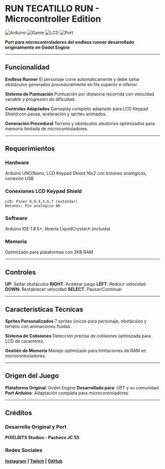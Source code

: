# RUN TECATILLO RUN - Microcontroller Edition

![Arduino](https://img.shields.io/badge/Arduino-UNO-blue)
![Game](https://img.shields.io/badge/Type-Endless%20Runner-green)
![LCD](https://img.shields.io/badge/Display-16x2-orange)
![Port](https://img.shields.io/badge/Original-Godot%20Engine-red)

**Port para microcontroladores del endless runner desarrollado originalmente en Godot Engine**

---

## **Funcionalidad**

**Endless Runner**
El personaje corre automáticamente y debe saltar obstáculos generados proceduralmente en fila superior e inferior.

**Sistema de Puntuación**
Puntuación por distancia recorrida con velocidad variable y progresión de dificultad.

**Controles Adaptados**
Gameplay completo adaptado para LCD Keypad Shield con pausa, aceleración y sprites animados.

**Generación Procedural**
Terreno y obstáculos aleatorios optimizados para memoria limitada de microcontroladores.

---

## **Requerimientos**

### **Hardware**
Arduino UNO/Nano, LCD Keypad Shield 16x2 con botones analógicos, conexión USB

### **Conexiones LCD Keypad Shield**
```
LCD: Pines 8,9,4,5,6,7 (estándar)
Botones: Pin analógico A0
```

### **Software**
Arduino IDE 1.8.5+, librería LiquidCrystal.h (incluida)

### **Memoria**
Optimizado para plataformas con 2KB RAM

---

## **Controles**

**UP**: Saltar obstáculos
**RIGHT**: Acelerar juego
**LEFT**: Reducir velocidad  
**DOWN**: Restablecer velocidad
**SELECT**: Pausar/Continuar

---

## **Características Técnicas**

**Sprites Personalizados**
7 sprites únicos para personaje, obstáculos y terreno con animaciones fluidas.

**Sistema de Colisiones**
Detección precisa de colisiones optimizada para LCD de caracteres.

**Gestión de Memoria**
Manejo optimizado para limitaciones de RAM en microcontroladores.

---

## **Origen del Juego**

**Plataforma Original**: Godot Engine
**Desarrollado para**: UPT y su comunidad
**Port Arduino**: Adaptación completa para microcontroladores

---

## **Créditos**

### **Desarrollo Original y Port**
**PIXELBITS Studios - Pacheco JC 55**

### **Redes Sociales**
**[Instagram](https://www.instagram.com/pixelbits_studios/) | [Twitch](https://www.twitch.tv/pixelbits_studio/about) | [GitHub](https://github.com/Pacheco55/PIXELBITS-Studio-blog/tree/HTMLpbsb)**

